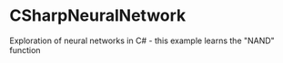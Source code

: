 # CSharpNeuralNetwork
Exploration of neural networks in C# - this example learns the "NAND" function
